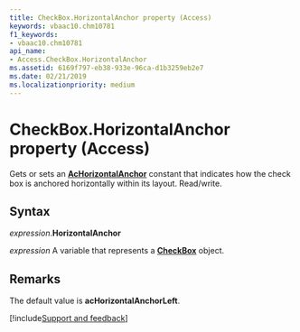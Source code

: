 ```yaml
---
title: CheckBox.HorizontalAnchor property (Access)
keywords: vbaac10.chm10781
f1_keywords:
- vbaac10.chm10781
api_name:
- Access.CheckBox.HorizontalAnchor
ms.assetid: 6169f797-eb38-933e-96ca-d1b3259eb2e7
ms.date: 02/21/2019
ms.localizationpriority: medium
---
```



# CheckBox.HorizontalAnchor property (Access)

Gets or sets an **[AcHorizontalAnchor](Access.AcHorizontalAnchor.md)** constant that indicates how the check box is anchored horizontally within its layout. Read/write.


## Syntax

_expression_.**HorizontalAnchor**

_expression_ A variable that represents a **[CheckBox](Access.CheckBox.md)** object.


## Remarks

The default value is **acHorizontalAnchorLeft**.




[!include[Support and feedback](~/includes/feedback-boilerplate.md)]